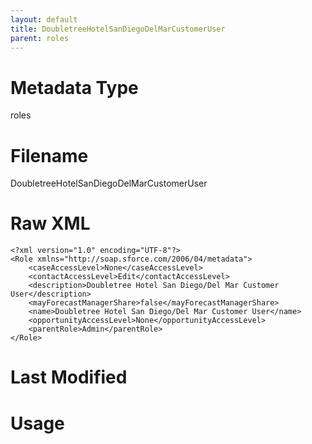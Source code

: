 ```yaml
---
layout: default
title: DoubletreeHotelSanDiegoDelMarCustomerUser
parent: roles
---
```

# Metadata Type
roles


# Filename 
DoubletreeHotelSanDiegoDelMarCustomerUser


# Raw XML
```
<?xml version="1.0" encoding="UTF-8"?>
<Role xmlns="http://soap.sforce.com/2006/04/metadata">
    <caseAccessLevel>None</caseAccessLevel>
    <contactAccessLevel>Edit</contactAccessLevel>
    <description>Doubletree Hotel San Diego/Del Mar Customer User</description>
    <mayForecastManagerShare>false</mayForecastManagerShare>
    <name>Doubletree Hotel San Diego/Del Mar Customer User</name>
    <opportunityAccessLevel>None</opportunityAccessLevel>
    <parentRole>Admin</parentRole>
</Role>
```


# Last Modified


# Usage
